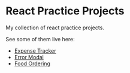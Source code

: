 # React Practice Projects

My collection of react practice projects.

See some of them live here:

-   [Expense Tracker](https://gifted-visvesvaraya-89526d.netlify.app/)
-   [Error Modal](https://gallant-boyd-3a4617.netlify.app/)
-   [Food Ordering](https://frosty-benz-b1e28c.netlify.app)
